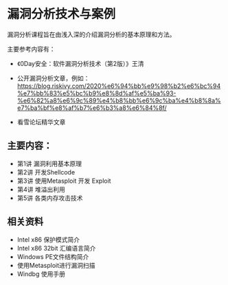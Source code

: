 # 漏洞分析技术与案例

漏洞分析课程旨在由浅入深的介绍漏洞分析的基本原理和方法。

主要参考内容有：
- 《0Day安全：软件漏洞分析技术（第2版）》王清
- 公开漏洞分析文章，例如：https://blog.riskivy.com/2020%e6%94%bb%e9%98%b2%e6%bc%94%e7%bb%83%e5%bc%b9%e8%8d%af%e5%ba%93-%e6%82%a8%e6%9c%89%e4%b8%bb%e6%9c%ba%e4%b8%8a%e7%ba%bf%e8%af%b7%e6%b3%a8%e6%84%8f/

- 看雪论坛精华文章

## 主要内容：
- 第1讲 漏洞利用基本原理
- 第2讲 开发Shellcode
- 第3讲 使用Metasploit 开发 Exploit 
- 第4讲 堆溢出利用
- 第5讲 各类内存攻击技术


## 相关资料
- Intel x86 保护模式简介
- Intel x86 32bit 汇编语言简介
- Windows PE文件结构简介
- 使用Metasploit进行漏洞扫描
- Windbg 使用手册